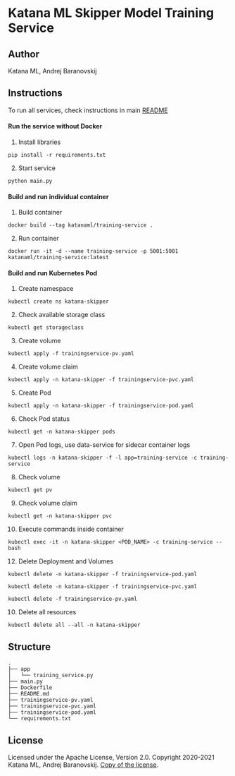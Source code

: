# Katana ML Skipper Model Training Service

## Author

Katana ML, Andrej Baranovskij

## Instructions

To run all services, check instructions in main [README](https://github.com/katanaml/katana-skipper/blob/master/README.md)

#### Run the service without Docker

1. Install libraries

```
pip install -r requirements.txt
```

2. Start service

```
python main.py
```

#### Build and run individual container

1. Build container

```
docker build --tag katanaml/training-service .
```

2. Run container

```
docker run -it -d --name training-service -p 5001:5001  katanaml/training-service:latest
```

#### Build and run Kubernetes Pod

1. Create namespace

```
kubectl create ns katana-skipper
```

2. Check available storage class

```
kubectl get storageclass
```

3. Create volume

```
kubectl apply -f trainingservice-pv.yaml
```

4. Create volume claim

```
kubectl apply -n katana-skipper -f trainingservice-pvc.yaml
```

5. Create Pod

```
kubectl apply -n katana-skipper -f trainingservice-pod.yaml
```

6. Check Pod status

```
kubectl get -n katana-skipper pods
```

7. Open Pod logs, use data-service for sidecar container logs

```
kubectl logs -n katana-skipper -f -l app=training-service -c training-service
```

8. Check volume

```
kubectl get pv
```

9. Check volume claim

```
kubectl get -n katana-skipper pvc
```

10. Execute commands inside container

```
kubectl exec -it -n katana-skipper <POD_NAME> -c training-service -- bash
```

12. Delete Deployment and Volumes

```
kubectl delete -n katana-skipper -f trainingservice-pod.yaml
```

```
kubectl delete -n katana-skipper -f trainingservice-pvc.yaml
```

```
kubectl delete -f trainingservice-pv.yaml
```

10. Delete all resources

```
kubectl delete all --all -n katana-skipper
```

## Structure

```
.
├── app
│   └── training_service.py
├── main.py
├── Dockerfile
├── README.md
├── trainingservice-pv.yaml
├── trainingservice-pvc.yaml
├── trainingservice-pod.yaml
└── requirements.txt
```

## License

Licensed under the Apache License, Version 2.0. Copyright 2020-2021 Katana ML, Andrej Baranovskij. [Copy of the license](https://github.com/katanaml/katana-pipeline/blob/master/LICENSE).
